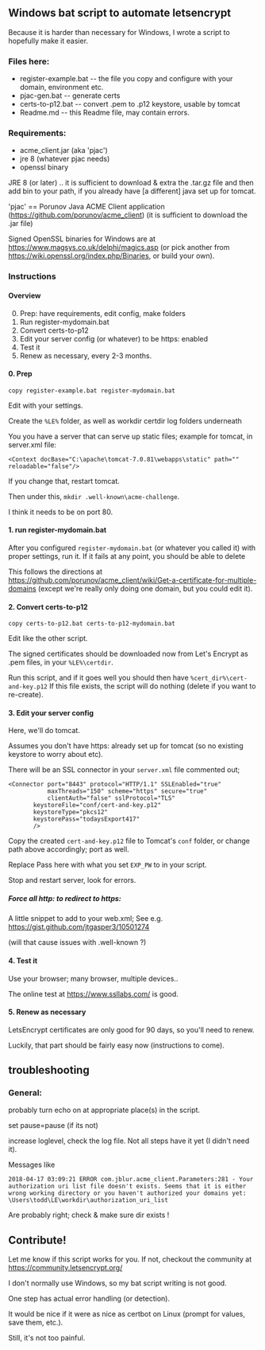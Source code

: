 
## Windows bat script to automate letsencrypt

Because it is harder than necessary for Windows,
I wrote a script to hopefully make it easier.

### Files here:

* register-example.bat  -- the file you copy and configure with your domain, environment etc.
* pjac-gen.bat          -- generate certs
* certs-to-p12.bat      -- convert .pem to .p12 keystore, usable by tomcat
* Readme.md             -- this Readme file, may contain errors.

### Requirements:

 - acme_client.jar (aka 'pjac')
 - jre 8 (whatever pjac needs)
 - openssl binary

JRE 8 (or later) .. it is sufficient to download & extra the .tar.gz file
and then add bin to your path, if you already have [a different] java set up for tomcat.

'pjac' == Porunov Java ACME Client application (https://github.com/porunov/acme_client)
(it is sufficient to download the .jar file)

Signed OpenSSL binaries for Windows are at
https://www.magsys.co.uk/delphi/magics.asp
(or pick another from https://wiki.openssl.org/index.php/Binaries, or build your own).

### Instructions

#### Overview
0.  Prep:  have requirements, edit config, make folders
1.  Run register-mydomain.bat
2.  Convert certs-to-p12
3.  Edit your server config (or whatever) to be https: enabled
4.  Test it
5.  Renew as necessary, every 2-3 months.

#### 0.  Prep

    copy register-example.bat register-mydomain.bat

Edit with your settings.

Create the `%LE%` folder, as well as
workdir certdir log
folders underneath

You you have a server that can serve up static files;
example for tomcat, in server.xml file:

    <Context docBase="C:\apache\tomcat-7.0.81\webapps\static" path="" reloadable="false"/>

If you change that, restart tomcat.

Then under this, `mkdir .well-known\acme-challenge`.

I think it needs to be on port 80.

#### 1.  run register-mydomain.bat

After you configured `register-mydomain.bat` (or whatever you called it)
with proper settings,
run it.  If it fails at any point, you should be able to delete 

This follows the directions at 
https://github.com/porunov/acme_client/wiki/Get-a-certificate-for-multiple-domains
(except we're really only doing one domain, but you could edit it).

#### 2.  Convert certs-to-p12

    copy certs-to-p12.bat certs-to-p12-mydomain.bat

Edit like the other script.

The  signed certificates should be downloaded now from Let's Encrypt as .pem files,
in your `%LE%\certdir`.

Run this script, and if it goes well you should then have
`%cert_dir%\cert-and-key.p12`
If this file exists, the script will do nothing
(delete if you want to re-create).

#### 3.  Edit your server config

Here, we'll do tomcat.

Assumes you don't have https: already set up for tomcat
(so no existing keystore to worry about etc).

There will be an SSL connector in your `server.xml` file commented out;

    <Connector port="8443" protocol="HTTP/1.1" SSLEnabled="true"
               maxThreads="150" scheme="https" secure="true"
               clientAuth="false" sslProtocol="TLS"
	       keystoreFile="conf/cert-and-key.p12"
	       keystoreType="pkcs12"
	       keystorePass="todaysExport417"
	       />

Copy the created `cert-and-key.p12` file to Tomcat's `conf` folder, or change path above accordingly;
port as well.

Replace Pass here with what you set `EXP_PW` to in your script.

Stop and restart server, look for errors.

##### Force all http: to redirect to https:

A little snippet to add to your web.xml;
See e.g. https://gist.github.com/jtgasper3/10501274

(will that cause issues with .well-known ?)


#### 4.  Test it

Use your browser; many browser, multiple devices..

The online test at https://www.ssllabs.com/ is good.

#### 5.  Renew as necessary

LetsEncrypt certificates are only good for 90 days, so you'll need to renew.

Luckily, that part should be fairly easy now
(instructions to come).


## troubleshooting

### General:

probably turn echo on at appropriate place(s) in the script.

set pause=pause (if its not)

increase loglevel, check the log file.  Not all steps have it yet (I didn't need it).

Messages like

    2018-04-17 03:09:21 ERROR com.jblur.acme_client.Parameters:281 - Your authorization uri list file doesn't exists. Seems that it is either wrong working directory or you haven't authorized your domains yet: \Users\todd\LE\workdir\authorization_uri_list

Are probably right; check & make sure dir exists !

## Contribute!

Let me know if this script works for you.
If not, checkout the community at 
https://community.letsencrypt.org/

I don't normally use Windows, so my bat script writing is not good.

One step has actual error handling (or detection).

It would be nice if it were as nice as certbot on Linux
(prompt for values, save them, etc.).

Still, it's not too painful.
